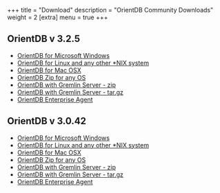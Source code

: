 +++
title = "Download"
description = "OrientDB Community Downloads"
weight = 2
[extra]
menu = true
+++


## OrientDB v 3.2.5

- [OrientDB for Microsoft Windows](https://repo1.maven.org/maven2/com/orientechnologies/orientdb-community/3.2.5/orientdb-community-3.2.5.zip)
- [OrientDB for Linux and any other *NIX system](https://repo1.maven.org/maven2/com/orientechnologies/orientdb-community/3.2.5/orientdb-community-3.2.5.tar.gz)
- [OrientDB for Mac OSX](https://repo1.maven.org/maven2/com/orientechnologies/orientdb-community/3.2.5/orientdb-community-3.2.5.tar.gz)
- [OrientDB Zip for any OS](https://repo1.maven.org/maven2/com/orientechnologies/orientdb-community/3.2.5/orientdb-community-3.2.5.zip)
- [OrientDB with Gremlin Server - zip](https://repo1.maven.org/maven2/com/orientechnologies/orientdb-tp3/3.2.5/orientdb-tp3-3.2.5.zip)
- [OrientDB with Gremlin Server - tar.gz](https://repo1.maven.org/maven2/com/orientechnologies/orientdb-tp3/3.2.5/orientdb-tp3-3.2.5.tar.gz)
- [OrientDB Enterprise Agent](https://repo1.maven.org/maven2/com/orientechnologies/agent/3.2.5/agent-3.2.5.jar)




## OrientDB v 3.0.42

- [OrientDB for Microsoft Windows](https://repo1.maven.org/maven2/com/orientechnologies/orientdb/3.0.42/orientdb-3.0.42.zip)
- [OrientDB for Linux and any other *NIX system](https://repo1.maven.org/maven2/com/orientechnologies/orientdb/3.0.42/orientdb-3.0.42.tar.gz)
- [OrientDB for Mac OSX](https://repo1.maven.org/maven2/com/orientechnologies/orientdb/3.0.42/orientdb-3.0.42.tar.gz)
- [OrientDB Zip for any OS](https://repo1.maven.org/maven2/com/orientechnologies/orientdb/3.0.42/orientdb-3.0.42.zip)
- [OrientDB with Gremlin Server - zip](https://repo1.maven.org/maven2/com/orientechnologies/orientdb-tp3/3.0.42/orientdb-tp3-3.0.42.zip)
- [OrientDB with Gremlin Server - tar.gz](https://repo1.maven.org/maven2/com/orientechnologies/orientdb-tp3/3.0.42/orientdb-tp3-3.0.42.tar.gz)
- [OrientDB Enterprise Agent](https://repo1.maven.org/maven2/com/orientechnologies/agent/3.0.42/agent-3.0.42.jar )
